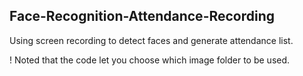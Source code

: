 ## Face-Recognition-Attendance-Recording
Using screen recording to detect faces and generate attendance list.

! Noted that the code let you choose which image folder to be used.
